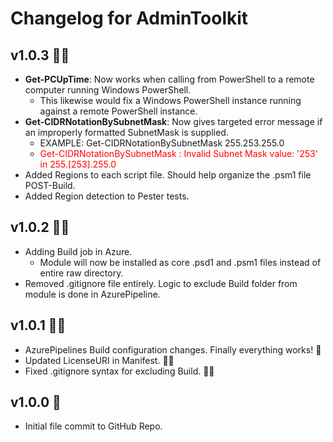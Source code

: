# Changelog for AdminToolkit

## v1.0.3 🐱‍🚀
+ **Get-PCUpTime**: Now works when calling from PowerShell to a remote computer running Windows PowerShell.
    + This likewise would fix a Windows PowerShell instance running against a remote PowerShell instance.
+ **Get-CIDRNotationBySubnetMask**: Now gives targeted error message if an improperly formatted SubnetMask is supplied.
    + EXAMPLE: Get-CIDRNotationBySubnetMask 255.253.255.0
    + <span style="color:red">Get-CIDRNotationBySubnetMask : Invalid Subnet Mask value: '253' in 255.\[253\].255.0</span>
+ Added Regions to each script file. Should help organize the .psm1 file POST-Build.
+ Added Region detection to Pester tests.

## v1.0.2 🐱‍🏍
+ Adding Build job in Azure.
    + Module will now be installed as core .psd1 and .psm1 files instead of entire raw directory.
+ Removed .gitignore file entirely. Logic to exclude Build folder from module is done in AzurePipeline.

## v1.0.1 🐱‍👤
+ AzurePipelines Build configuration changes. Finally everything works! 🤣
+ Updated LicenseURI in Manifest. 🤦‍♂️
+ Fixed .gitignore syntax for excluding Build. 🤦‍♂️

## v1.0.0 🎉
+ Initial file commit to GitHub Repo.

